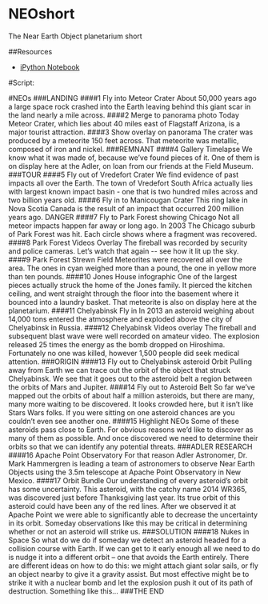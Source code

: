 # NEOshort
The Near Earth Object planetarium short

##Resources
<ul>
  <li><a href=http://nbviewer.ipython.org/github/marksubbarao/NEOshort/blob/master/NEO%20Orbit%20Bundles.ipynb>iPython Notebook</a></li>
</ul>

#Script:

#NEOs
###LANDING
####1	Fly into Meteor Crater
About 50,000 years ago a large space rock crashed into the Earth leaving behind this giant scar in the land nearly a mile across.
####2	Merge to panorama photo
Today Meteor Crater, which lies about 40 miles east of Flagstaff Arizona, is a major tourist attraction.
####3	Show overlay on panorama
The crater was produced by a meteorite 150 feet across. That meteorite was metallic, composed of iron and nickel.
###REMNANT
####4	Gallery Timelapse
We know what it was made of, because we’ve found pieces of it. One of them is on display here at the Adler, on loan from our friends at the Field Museum.
###TOUR 
####5	Fly out of Vredefort Crater
We find evidence of past impacts all over the Earth. The town of Vredefort South Africa actually lies with largest known impact basin - one that is two hundred miles across and two billion years old.
####6	Fly in to Manicougan Crater
This ring lake in Nova Scotia Canada is the result of an impact that occurred 200 million years ago.
DANGER
####7	Fly to Park Forest showing Chicago
Not all meteor impacts happen far away or long ago. In 2003 The Chicago suburb of Park Forest was hit. Each circle shows where a fragment was recovered.
####8	Park Forest Videos Overlay
The fireball was recorded by security and police cameras. Let’s watch that again -- see how it lit up the sky.
####9	Park Forest Strewn Field
Meteorites were recovered all over the area. The ones in cyan weighed more than a pound, the one in yellow more than ten pounds.
####10	Jones House  infographic
One of the largest pieces actually struck the home of the Jones family. It pierced the kitchen ceiling, and went straight through the floor into the basement where it bounced into a laundry basket.
That meteorite is also on display here at the planetarium.
####11	Chelyabinsk Fly in
In 2013 an asteroid weighing about 14,000 tons entered the atmosphere and exploded above the city of Chelyabinsk in Russia.
####12	Chelyabinsk Videos overlay
The fireball and subsequent blast wave were well recorded on amateur video. The explosion released 25 times the energy as the bomb dropped on Hiroshima. Fortunately no one was killed, however 1,500 people did seek medical attention.
###ORIGIN
####13	Fly out to Chelyabinsk asteroid Orbit
Pulling away from Earth we can trace out the orbit of the object that struck Chelyabinsk. We see that it goes out to the asteroid belt a region between the orbits of Mars and Jupiter.
####14	Fly out to Asteroid Belt
So far we’ve mapped out the orbits of about half a million asteroids, but there are many, many more waiting to be discovered. It looks crowded here, but it isn’t like Stars Wars folks. If you were sitting on one asteroid chances are you couldn’t even see another one.
####15	Highlight NEOs
Some of these asteroids pass close to Earth. For obvious reasons we’d like to discover as many of them as possible. And once discovered we need to determine their orbits so that we can identify any potential threats.
###ADLER RESEARCH
####16	Apache Point Observatory
For that reason Adler Astronomer, Dr. Mark Hammergren is leading a team of astronomers to observe Near Earth Objects using the 3.5m telescope at Apache Point Observatory in New Mexico.
####17	Orbit Bundle
Our understanding of every asteroid’s orbit has some uncertainty. This asteroid, with the catchy name 2014 WR365, was discovered just before Thanksgiving last year. Its true orbit of this asteroid could have been any of the red lines. 
After we observed it at Apache Point we were able to significantly able to decrease the uncertainty in its orbit. Someday observations like this may be critical in determining whether or not an asteroid will strike us.
###SOLUTION
####18	Nukes in Space
So what do we do if someday we detect an asteroid headed for a collision course with Earth. If we can get to it early enough all we need to do is nudge it into a different orbit – one that avoids the Earth entirely. There are different ideas on how to do this: we might attach giant solar sails, or fly an object nearby to give it a gravity assist. 
But most effective might be to strike it with a nuclear bomb and let the explosion push it out of its path of destruction.
Something like this…
###THE END
